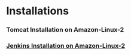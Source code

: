 # Installations
### Tomcat Installation on Amazon-Linux-2
### [Jenkins Installation on Amazon-Linux-2](https://github.com/sampathshivakumar/Installations/blob/main/Jenkins%20Installation%20on%20Amazon-Linux-2.md)
